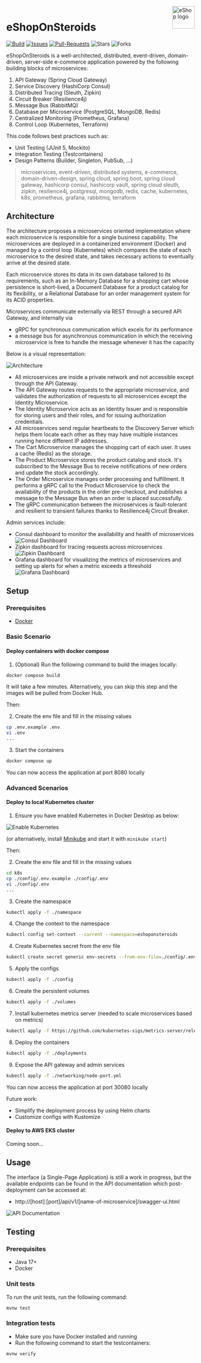 <img src="./diagrams/banner.png" alt="eShop logo" title="eShopOnSteroids" align="right" height="60" />

# eShopOnSteroids

[![Build](https://github.com/badass-techie/eShopOnSteroids/actions/workflows/build-and-push-docker-images.yml/badge.svg?branch=main)](https://github.com/badass-techie/eShopOnSteroids/actions/workflows/build-and-push-docker-images.yml) [![Issues](https://img.shields.io/github/issues/badass-techie/eShopOnSteroids)](https://github.com/badass-techie/eShopOnSteroids/issues) [![Pull-Requests](https://img.shields.io/github/issues-pr/badass-techie/eShopOnSteroids)](https://github.com/badass-techie/eShopOnSteroids/pulls) ![Stars](https://img.shields.io/github/stars/badass-techie/eShopOnSteroids) ![Forks](https://img.shields.io/github/forks/badass-techie/eShopOnSteroids)

eShopOnSteroids is a well-architected, distributed, event-driven, domain-driven, server-side e-commerce application powered by the following building blocks of microservices:

1. API Gateway (Spring Cloud Gateway)
2. Service Discovery (HashiCorp Consul)
3. Distributed Tracing (Sleuth, Zipkin)
4. Circuit Breaker (Resilience4j)
5. Message Bus (RabbitMQ)
6. Database per Microservice (PostgreSQL, MongoDB, Redis)
7. Centralized Monitoring (Prometheus, Grafana)
8. Control Loop (Kubernetes, Terraform)

This code follows best practices such as:

- Unit Testing (JUnit 5, Mockito)
- Integration Testing (Testcontainers)
- Design Patterns (Builder, Singleton, PubSub, ...)

> microservices, event-driven, distributed systems, e-commerce, domain-driven-design, spring cloud, spring boot, spring cloud gateway, hashicorp consul, hashicorp vault, spring cloud sleuth, zipkin, resilience4j, postgresql, mongodb, redis, cache, kubernetes, k8s, prometheus, grafana, rabbitmq, terraform

## Architecture

The architecture proposes a microservices oriented implementation where each microservice is responsible for a single business capability. The microservices are deployed in a containerized environment (Docker) and managed by a control loop (Kubernetes) which compares the state of each microservice to the desired state, and takes necessary actions to eventually arrive at the desired state.

Each microservice stores its data in its own database tailored to its requirements, such as an In-Memory Database for a shopping cart whose persistence is short-lived, a Document Database for a product catalog for its flexibility, or a Relational Database for an order management system for its ACID properties.

Microservices communicate externally via REST through a secured API Gateway, and internally via

- gRPC for synchronous communication which excels for its performance
- a message bus for asynchronous communication in which the receiving microservice is free to handle the message whenever it has the capacity

Below is a visual representation:

![Architecture](./diagrams/architecture.png)

- All microservices are inside a private network and not accessible except through the API Gateway.
- The API Gateway routes requests to the appropriate microservice, and validates the authorization of requests to all microservices except the Identity Microservice.
- The Identity Microservice acts as an Identity Issuer and is responsible for storing users and their roles, and for issuing authorization credentials.
- All microservices send regular heartbeats to the Discovery Server which helps them locate each other as they may have multiple instances running hence different IP addresses.
- The Cart Microservice manages the shopping cart of each user. It uses a cache (Redis) as the storage.
- The Product Microservice stores the product catalog and stock. It's subscribed to the Message Bus to receive notifications of new orders and update the stock accordingly.
- The Order Microservice manages order processing and fulfillment. It performs a gRPC call to the Product Microservice to check the availability of the products in the order pre-checkout, and publishes a message to the Message Bus when an order is placed successfully.
- The gRPC communication between the microservices is fault-tolerant and resilient to transient failures thanks to Resilience4j Circuit Breaker.

Admin services include:

- Consul dashboard to monitor the availability and health of microservices
![Consul Dashboard](./diagrams/consul.png)
- Zipkin dashboard for tracing requests across microservices
![Zipkin Dashboard](./diagrams/zipkin.png)
- Grafana dashboard for visualizing the metrics of microservices and setting up alerts for when a metric exceeds a threshold
![Grafana Dashboard](./diagrams/grafana.png)

## Setup

### Prerequisites

- [Docker](https://docs.docker.com/get-docker/)

### Basic Scenario

#### Deploy containers with docker compose

1. (Optional) Run the following command to build the images locally:

```bash
docker compose build
```

It will take a few minutes. Alternatively, you can skip this step and the images will be pulled from Docker Hub.

Then:

2. Create the env file and fill in the missing values

```bash
cp .env.example .env
vi .env
...
```

3. Start the containers

```bash
docker compose up
```

You can now access the application at port 8080 locally

### Advanced Scenarios

#### Deploy to local Kubernetes cluster

1. Ensure you have enabled Kubernetes in Docker Desktop as below:

![Enable Kubernetes](./diagrams/docker-desktop-kubernetes.png)

(or alternatively, install [Minikube](https://minikube.sigs.k8s.io/docs/start/) and start it with `minikube start`)

Then:

2. Create the env file and fill in the missing values

```bash
cd k8s
cp ./config/.env.example ./config/.env
vi ./config/.env
...
```

3. Create the namespace

```bash
kubectl apply -f ./namespace
```

4. Change the context to the namespace

```bash
kubectl config set-context --current --namespace=eshoponsteroids
```

4. Create Kubernetes secret from the env file

```bash
kubectl create secret generic env-secrets --from-env-file=./config/.env --namespace=eshoponsteroids
```

5. Apply the configs

```bash
kubectl apply -f ./config
```

6. Create the persistent volumes

```bash
kubectl apply -f ./volumes
```

7. Install kubernetes metrics server (needed to scale microservices based on metrics)

```bash
kubectl apply -f https://github.com/kubernetes-sigs/metrics-server/releases/latest/download/components.yaml
```

8. Deploy the containers

```bash
kubectl apply -f ./deployments
```

9. Expose the API gateway and admin services

```bash
kubectl apply -f ./networking/node-port.yml
```

You can now access the application at port 30080 locally

Future work:

- Simplify the deployment process by using Helm charts
- Customize configs with Kustomize

#### Deploy to AWS EKS cluster

Coming soon...

## Usage

The interface (a Single-Page Application) is still a work in progress, but the available endpoints can be found in the API documentation which post-deployment can be accessed at:

- http://[host]:[port]/api/v1/[name-of-microservice]/swagger-ui.html

![API Documentation](./diagrams/swagger.png)

## Testing

### Prerequisites

- Java 17+
- Docker

### Unit tests

To run the unit tests, run the following command:

```bash
mvnw test
```

### Integration tests

- Make sure you have Docker installed and running
- Run the following command to start the testcontainers:

```bash
mvnw verify
```
